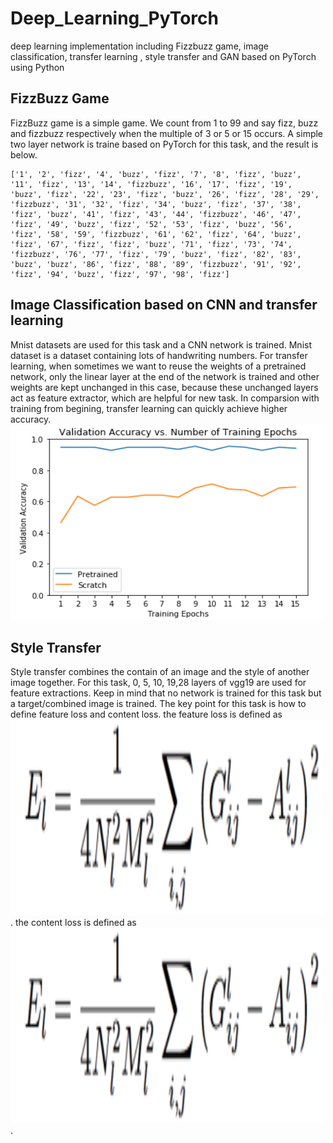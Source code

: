 # Deep_Learning_PyTorch
deep learning implementation including Fizzbuzz game, image classification, transfer learning , style transfer and GAN based on PyTorch using Python

## FizzBuzz Game
FizzBuzz game is a simple game. We count from 1 to 99 and say fizz, buzz and fizzbuzz respectively when the multiple of 3 or 5 or 15 occurs.
A simple two layer network is traine based on PyTorch for this task, and the result is below.
```
['1', '2', 'fizz', '4', 'buzz', 'fizz', '7', '8', 'fizz', 'buzz', '11', 'fizz', '13', '14', 'fizzbuzz', '16', '17', 'fizz', '19', 'buzz', 'fizz', '22', '23', 'fizz', 'buzz', '26', 'fizz', '28', '29', 'fizzbuzz', '31', '32', 'fizz', '34', 'buzz', 'fizz', '37', '38', 'fizz', 'buzz', '41', 'fizz', '43', '44', 'fizzbuzz', '46', '47', 'fizz', '49', 'buzz', 'fizz', '52', '53', 'fizz', 'buzz', '56', 'fizz', '58', '59', 'fizzbuzz', '61', '62', 'fizz', '64', 'buzz', 'fizz', '67', 'fizz', 'fizz', 'buzz', '71', 'fizz', '73', '74', 'fizzbuzz', '76', '77', 'fizz', '79', 'buzz', 'fizz', '82', '83', 'buzz', 'buzz', '86', 'fizz', '88', '89', 'fizzbuzz', '91', '92', 'fizz', '94', 'buzz', 'fizz', '97', '98', 'fizz']
```
## Image Classification based on CNN and transfer learning
Mnist datasets are used for this task and a CNN network is trained. Mnist dataset is a dataset containing lots of handwriting numbers. For transfer learning, when sometimes we want to reuse the weights of a pretrained network, only the linear layer at the end of the network is trained and other weights are kept unchanged in this case, because these unchanged layers act as feature extractor, which are helpful for new task. In comparsion with training from begining, transfer learning can quickly achieve higher accuracy.
<img src="https://github.com/HAOLI-TUKL/Deep_Learning_PyTorch/blob/master/images/transfer1.png" alt="none" width="500" height="313" align="bottom" />

## Style Transfer
Style transfer combines the contain of an image and the style of another image together. For this task, 0, 5, 10, 19,28 layers of vgg19 are used for feature extractions. Keep in mind that no network is trained for this task but a target/combined image is trained. The key point for this task is how to define feature loss and content loss.
the feature loss is defined as  
<img src="https://github.com/HAOLI-TUKL/Deep_Learning_PyTorch/blob/master/images/style1.png" alt="none" width="500" height="313" align="bottom" />. 
the content loss is defined as  
<img src="https://github.com/HAOLI-TUKL/Deep_Learning_PyTorch/blob/master/images/style1.png" alt="none" width="500" height="313" align="bottom" />. 


